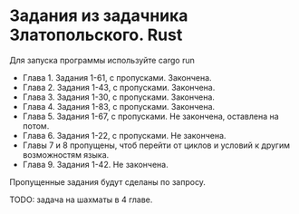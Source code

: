 # Задания из задачника Златопольского. Rust

Для запуска программы используйте cargo run

* Глава 1. Задания 1-61, с пропусками. Закончена.
* Глава 2. Задания 1-43, с пропусками. Закончена.
* Глава 3. Задания 1-30, с пропусками. Закончена.
* Глава 4. Задания 1-83, с пропусками. Закончена.
* Глава 5. Задания 1-67, с пропусками. Не закончена, оставлена на потом.
* Глава 6. Задания 1-22, с пропусками. Не закончена.
* Главы 7 и 8 пропущены, чтоб перейти от циклов и условий к другим возможностям языка.
* Глава 9. Задания 1-42. Не закончена.

Пропущенные задания будут сделаны по запросу.


TODO: задача на шахматы в 4 главе.
